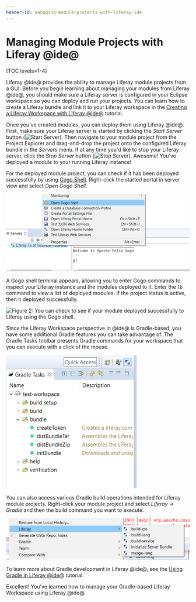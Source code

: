 ```yaml
---
header-id: managing-module-projects-with-liferay-ide
---
```


# Managing Module Projects with Liferay @ide@

[TOC levels=1-4]

Liferay @ide@ provides the ability to manage Liferay module projects from a GUI.
Before you begin learning about managing your modules from Liferay @ide@, you
should make sure a Liferay server is configured in your Eclipse workspace so you
can deploy and run your projects. You can learn how to create a Liferay bundle
and link it to your Liferay workspace in the [Creating a Liferay Workspace with Liferay @ide@](/docs/7-0/tutorials/-/knowledge_base/t/creating-a-liferay-workspace-with-liferay-ide)
tutorial.

Once you've created modules, you can deploy them using Liferay @ide@. First, make
sure your Liferay server is started by clicking the *Start Server* button
(![Start Server](../../../images/icon-start-server.png)). Then navigate to your
module project from the Project Explorer and drag-and-drop the project onto the
configured Liferay bundle in the *Servers* menu. If at any time you'd like to
stop your Liferay server, click the *Stop Server* button
(![Stop Server](../../../images/icon-stop-server.png)). Awesome! You've deployed
a module to your running Liferay instance!

For the deployed module project, you can check if it has been deployed
successfully by using
[Gogo Shell](/docs/7-0/reference/-/knowledge_base/r/using-the-felix-gogo-shell).
Right-click the started portal in server view and select
*Open Gogo Shell*.

![Figure 1: Select *Open Gogo Shell* to open a terminal window in @ide@ using Gogo shell.](../../../images/open-gogo-shell.png)

A Gogo shell terminal appears, allowing you to enter Gogo commands to inspect
your Liferay instance and the modules deployed to it. Enter the `lb` command to
view a list of deployed modules. If the project status is active, then it
deployed successfully.

![Figure 2: You can check to see if your module deployed successfully to Liferay using the Gogo shell.](../../../images/gogo-deploy-successful.png)

Since the Liferay Workspace perspective in @ide@ is Gradle-based, you have some
additional Gradle features you can take advantage of. The Gradle Tasks toolbar
presents Gradle commands for your workspace that you can execute with a click of
the mouse.

![Figure 3: The Gradle Task toolbar offers Gradle tasks and their descriptions, which can be executed by double-clicking them.](../../../images/gradle-task-toolbar.png)

You can also access various Gradle build operations intended for Liferay module
projects. Right-click your module project and select *Liferay* &rarr; *Gradle*
and then the build command you want to execute.

![Figure 4: You can execute build operations by right-clicking the Gradle project in the Project Explorer.](../../../images/gradle-build-operations.png)

To learn more about Gradle development in Liferay @ide@, see the
[Using Gradle in Liferay @ide@](/docs/7-0/tutorials/-/knowledge_base/t/using-gradle-in-liferay-ide)
tutorial.

Excellent! You've learned how to manage your Gradle-based Liferay Workspace
using Liferay @ide@.
